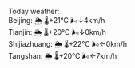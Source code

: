 Today weather:  
Beijing: 🌦 🌡️+21°C 🌬️↓4km/h  
Tianjin: 🌦 🌡️+20°C 🌬️↓0km/h  
Shijiazhuang: 🌦 🌡️+22°C 🌬️←0km/h  
Tangshan: 🌦 🌡️+20°C 🌬️←7km/h  
